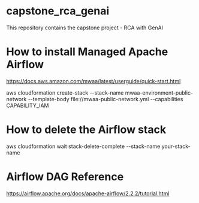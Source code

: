 # capstone_rca_genai
This repository contains the capstone project - RCA with GenAI

# How to install Managed Apache Airflow
https://docs.aws.amazon.com/mwaa/latest/userguide/quick-start.html

aws cloudformation create-stack --stack-name mwaa-environment-public-network --template-body file://mwaa-public-network.yml --capabilities CAPABILITY_IAM

# How to delete the Airflow stack

aws cloudformation wait stack-delete-complete --stack-name your-stack-name

# Airflow DAG Reference

https://airflow.apache.org/docs/apache-airflow/2.2.2/tutorial.html
